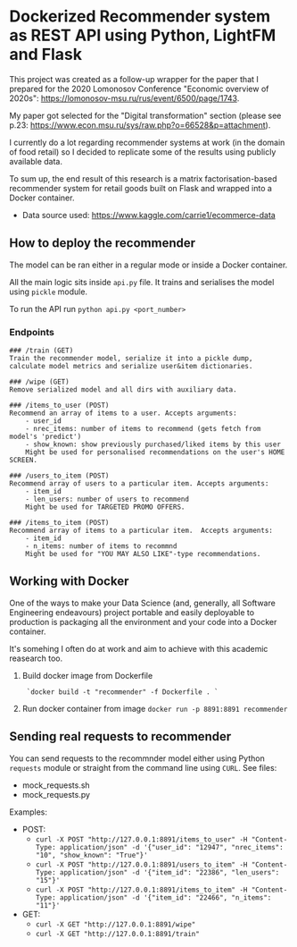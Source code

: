 # Dockerized Recommender system as REST API using Python, LightFM and Flask
This project was created as a follow-up wrapper for the paper that I prepared for the 2020 Lomonosov Conference "Economic overview of 2020s": https://lomonosov-msu.ru/rus/event/6500/page/1743. 

My paper got selected for the "Digital transformation" section (please see p.23: https://www.econ.msu.ru/sys/raw.php?o=66528&p=attachment).

I currently do a lot regarding recommender systems at work (in the domain of food retail) so I decided to replicate some of the results using publicly available data.

To sum up, the end result of this research is a matrix factorisation-based recommender system for retail goods built on Flask and wrapped into a Docker container.
- Data source used: https://www.kaggle.com/carrie1/ecommerce-data

## How to deploy the recommender
The model can be ran either in a regular mode or inside a Docker container.

All the main logic sits inside `api.py` file. It trains and serialises the model using `pickle` module.

To run the API run `python api.py <port_number>` 

### Endpoints
    ### /train (GET)
    Train the recommender model, serialize it into a pickle dump, calculate model metrics and serialize user&item dictionaries.

    ### /wipe (GET)
    Remove serialized model and all dirs with auxiliary data.

    ### /items_to_user (POST)
    Recommend an array of items to a user. Accepts arguments:
        - user_id
        - nrec_items: number of items to recommend (gets fetch from model's 'predict')
        - show_known: show previously purchased/liked items by this user
        Might be used for personalised recommendations on the user's HOME SCREEN.

    ### /users_to_item (POST)
    Recommend array of users to a particular item. Accepts arguments:
        - item_id
        - len_users: number of users to recommend
        Might be used for TARGETED PROMO OFFERS.

    ### /items_to_item (POST)
    Recommend array of items to a particular item.  Accepts arguments:
        - item_id
        - n_items: number of items to recommnd
        Might be used for "YOU MAY ALSO LIKE"-type recommendations.



## Working with Docker
One of the ways to make your Data Science (and, generally, all Software Engineering endeavours) project portable and easily deployable to production is packaging all the environment and your code into a Docker container.

It's somehing I often do at work and aim to achieve with this academic reasearch too.

1. Build docker image from Dockerfile
        
        `docker build -t "recommender" -f Dockerfile . `

2. Run docker container from image
        `docker run -p 8891:8891 recommender`

## Sending real requests to recommender
You can send requests to the recommnder model either using Python `requests` module or straight from the command line using `CURL`.
See files:
- mock_requests.sh
- mock_requests.py

Examples:
- POST:
    - `curl -X POST "http://127.0.0.1:8891/items_to_user" -H "Content-Type: application/json" -d '{"user_id": "12947", "nrec_items": "10", "show_known": "True"}'`
    - `curl -X POST "http://127.0.0.1:8891/users_to_item" -H "Content-Type: application/json" -d '{"item_id": "22386", "len_users": "15"}'`
    - `curl -X POST "http://127.0.0.1:8891/items_to_item" -H "Content-Type: application/json" -d '{"item_id": "22466", "n_items": "11"}'`
- GET:
    - `curl -X GET "http://127.0.0.1:8891/wipe" `
    - `curl -X GET "http://127.0.0.1:8891/train" `